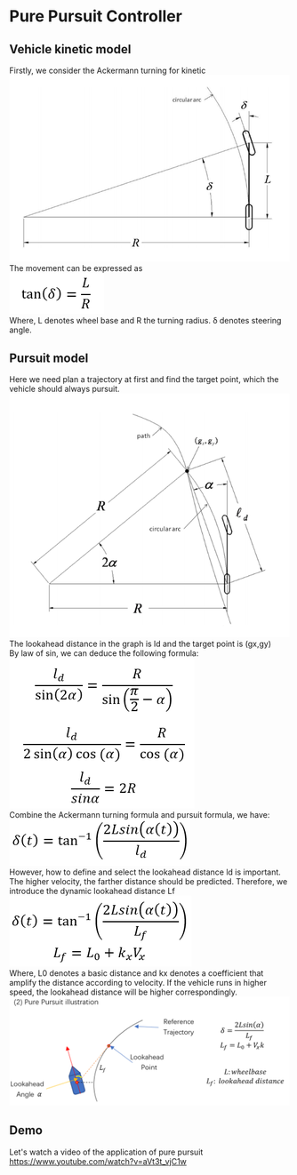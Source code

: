 # Pure Pursuit Controller
## Vehicle kinetic model 
Firstly, we consider the Ackermann turning for kinetic  
![image](https://github.com/CeHao1/Racing_Car/blob/master/Controller/pure%20pursuit/image/1.png)  
The movement can be expressed as  
![image](https://github.com/CeHao1/Racing_Car/blob/master/Controller/pure%20pursuit/image/2.png)  
Where, L denotes wheel base and R the turning radius. δ denotes steering angle.  
## Pursuit model
Here we need plan a trajectory at first and find the target point, which the vehicle should always pursuit.  
![image](https://github.com/CeHao1/Racing_Car/blob/master/Controller/pure%20pursuit/image/3.png)  
The lookahead distance in the graph is ld and the target point is (gx,gy)  
By law of sin, we can deduce the following formula:  
![image](https://github.com/CeHao1/Racing_Car/blob/master/Controller/pure%20pursuit/image/4.png)  
Combine the Ackermann turning formula and pursuit formula, we have:  
![image](https://github.com/CeHao1/Racing_Car/blob/master/Controller/pure%20pursuit/image/5.png)  
However, how to define and select the lookahead distance ld is important. The higher velocity, the farther distance should be predicted. Therefore, we introduce the dynamic lookahead distance Lf  
![image](https://github.com/CeHao1/Racing_Car/blob/master/Controller/pure%20pursuit/image/6.png)  
Where, L0 denotes a basic distance and kx denotes a coefficient that amplify the distance according to velocity. If the vehicle runs in higher speed, the lookahead distance will be higher correspondingly.  
![image](https://github.com/CeHao1/Racing_Car/blob/master/Controller/pure%20pursuit/image/1.1.PNG)  

## Demo
Let's watch a video of the application of pure pursuit
https://www.youtube.com/watch?v=aVt3t_vjC1w
